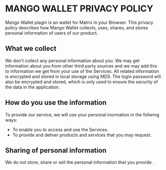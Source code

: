 # MANGO WALLET PRIVACY POLICY

Mango Wallet plagin is an wallet for Matrix in your Browser.
This privacy policy describes how Mango Wallet collects, uses, shares, and stores personal information of users of our product.


## What we collect

We don't collect any personal information about you. 
We may get information about you from other third party sources and we may add this to information we get from your use of the Services. All related information is encrypted and stored in local storage using MD5.
The login password will also be encrypted and stored, which is only used to ensure the security of the data in the application.



## How do you use the information
To provide our service, we will use your personal inormation in the follwing ways:
- To enable you to access and use the Services.
- To provide and deliver products and services that you may request.

## Sharing of personal information
We do not store, share or sell the personal information that you provide .
